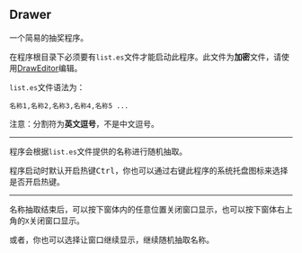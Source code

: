 ## Drawer

一个简易的抽奖程序。

在程序根目录下必须要有`list.es`文件才能启动此程序。此文件为**加密**文件，请使用[DrawEditor](https://github.com/YuXiang187/DrawEditor)编辑。

`list.es`文件语法为：

```
名称1,名称2,名称3,名称4,名称5 ...
```

注意：分割符为**英文逗号**，不是中文逗号。

---

程序会根据`list.es`文件提供的名称进行随机抽取。

程序启动时默认开启热键<kbd>Ctrl</kbd>，你也可以通过右键此程序的系统托盘图标来选择是否开启热键。

---

名称抽取结束后，可以按下窗体内的任意位置关闭窗口显示，也可以按下窗体右上角的`X`关闭窗口显示。

或者，你也可以选择让窗口继续显示，继续随机抽取名称。
